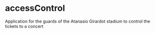 # accessControl
Application for the guards of the Atanasio Girardot stadium to control the tickets to a concert
